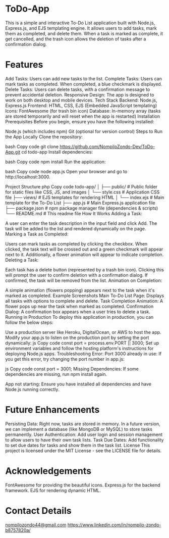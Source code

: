 # ToDo-App

This is a simple and interactive To-Do List application built with Node.js, Express.js, and EJS templating engine. It allows users to add tasks, mark them as completed, and delete them. When a task is marked as complete, it get cancelled, and the trash icon allows the deletion of tasks after a confirmation dialog.

# Features

Add Tasks: Users can add new tasks to the list. Complete Tasks: Users can mark tasks as completed. When completed, a blue checkmark is displayed. Delete Tasks: Users can delete tasks, with a confirmation message to prevent accidental deletion. Responsive Design: The app is designed to work on both desktop and mobile devices. Tech Stack Backend: Node.js, Express.js Frontend: HTML, CSS, EJS (Embedded JavaScript templating) Icons: FontAwesome (for trash bin icon) Database: In-memory array (tasks are stored temporarily and will reset when the app is restarted) Installation Prerequisites Before you begin, ensure you have the following installed:

Node.js (which includes npm) Git (optional for version control) Steps to Run the App Locally Clone the repository:

bash Copy code git clone https://github.com/NompiloZondo-Dev/ToDo-App.git cd todo-app Install dependencies:

bash Copy code npm install Run the application:

bash Copy code node app.js Open your browser and go to http://localhost:3000.

Project Structure php Copy code todo-app/ │ ├── public/ # Public folder for static files like CSS, JS, and images │ └── style.css # Application CSS file ├── views/ # EJS templates for rendering HTML │ └── index.ejs # Main template for the To-Do List ├── app.js # Main Express.js application file ├── package.json # npm package manager file (dependencies & scripts) └── README.md # This readme file How It Works Adding a Task:

A user can enter the task description in the input field and click Add. The task will be added to the list and rendered dynamically on the page. Marking a Task as Completed:

Users can mark tasks as completed by clicking the checkbox. When clicked, the task text will be crossed out and a green checkmark will appear next to it. Additionally, a flower animation will appear to indicate completion. Deleting a Task:

Each task has a delete button (represented by a trash bin icon). Clicking this will prompt the user to confirm deletion with a confirmation dialog. If confirmed, the task will be removed from the list. Animation on Completion:

A simple animation (flowers popping) appears next to the task when it's marked as completed. Example Screenshots Main To-Do List Page: Displays all tasks with options to complete and delete. Task Completion Animation: A flower pops up near the task when marked as completed. Confirmation Dialog: A confirmation box appears when a user tries to delete a task. Running in Production To deploy this application in production, you can follow the below steps:

Use a production server like Heroku, DigitalOcean, or AWS to host the app. Modify your app.js to listen on the production port by setting the port dynamically: js Copy code const port = process.env.PORT || 3000; Set up environment variables and follow the hosting platform's instructions for deploying Node.js apps. Troubleshooting Error: Port 3000 already in use: If you get this error, try changing the port number in app.js:

js Copy code const port = 3001; Missing Dependencies: If some dependencies are missing, run npm install again.

App not starting: Ensure you have installed all dependencies and have Node.js running correctly.

# Future Enhancements

Persisting Data: Right now, tasks are stored in memory. In a future version, we can implement a database (like MongoDB or MySQL) to store tasks permanently. User Authentication: Add user login and session management to allow users to have their own task lists. Task Due Dates: Add functionality to set due dates for tasks and show them in the task list. License This project is licensed under the MIT License - see the LICENSE file for details.

# Acknowledgements

FontAwesome for providing the beautiful icons. Express.js for the backend framework. EJS for rendering dynamic HTML.

# Contact Details
nompilozondo44@gmail.com
https://www.linkedin.com/in/nompilo-zondo-b8757820a/

